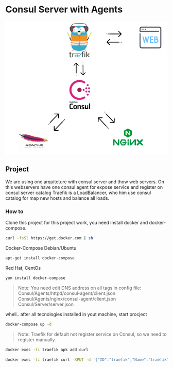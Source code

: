 # Consul Server with Agents

![image](consul-agents.png)

## Project
We are using one arquiteture with consul server and thow web servers.
On this webservers have one consul agent for expose service and register on consul server catalog
Traefik is a LoadBalancer, who him use consul catalog for map new hosts and balance all loads.

### How to
Clone this project
for this project work, you need install docker and docker-compose.
```sh
curl -fsSl https://get.docker.com | sh
```
Docker-Compose Debian/Ubuntu
```sh
apt-get install docker-compose
```
Red Hat, CentOs
```sh
yum install docker-compose
```
> Note:
You need edit DNS address on all tags in config file:
 Consul/Agents/httpd/consul-agent/client.json
 Consul/Agents/nginx/consul-agent/client.json
 Consul/Server/server.json

whell.. after all tecnologies installed in yout machine, start procject
```sh
docker-compose up -d
```

>  Note:
Traefik for default not register service on Consul, so we need to register manually.
```sh
docker exec -ti traefik apk add curl
```
```sh
docker exec -ti traefik curl -XPUT -d '{"ID":"traefik","Name":"traefik","tags":["traefik.enable=true","traefik.http.routers.traefik.entrypoints=web","traefik.http.routers.traefik.rule=Host(`traefik.redelocal`)","traefik.http.routers.traefik.service=api@internal"],"port":80}}' http://consul-server:8500/v1/agent/service/register?replace-existing-checks=true
```